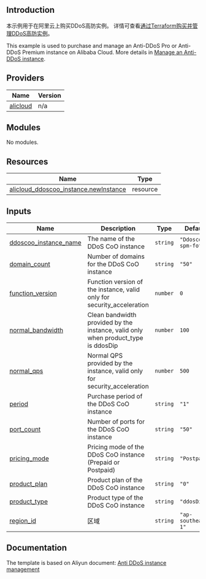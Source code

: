 ## Introduction

<!-- DOCS_DESCRIPTION_CN -->
本示例用于在阿里云上购买DDoS高防实例。
详情可查看[通过Terraform购买并管理DDoS高防实例](http://help.aliyun.com/document_detail/2527816.htm)。
<!-- DOCS_DESCRIPTION_CN -->

<!-- DOCS_DESCRIPTION_EN -->
This example is used to purchase and manage an Anti-DDoS Pro or Anti-DDoS Premium instance on Alibaba Cloud.
More details in [Manage an Anti-DDoS instance](http://help.aliyun.com/document_detail/2527816.htm).
<!-- DOCS_DESCRIPTION_EN -->

<!-- BEGIN_TF_DOCS -->
## Providers

| Name | Version |
|------|---------|
| <a name="provider_alicloud"></a> [alicloud](#provider\_alicloud) | n/a |

## Modules

No modules.

## Resources

| Name | Type |
|------|------|
| [alicloud_ddoscoo_instance.newInstance](https://registry.terraform.io/providers/aliyun/alicloud/latest/docs/resources/ddoscoo_instance) | resource |

## Inputs

| Name | Description | Type | Default | Required |
|------|-------------|------|---------|:--------:|
| <a name="input_ddoscoo_instance_name"></a> [ddoscoo\_instance\_name](#input\_ddoscoo\_instance\_name) | The name of the DDoS CoO instance | `string` | `"Ddoscoo-spm-fofo"` | no |
| <a name="input_domain_count"></a> [domain\_count](#input\_domain\_count) | Number of domains for the DDoS CoO instance | `string` | `"50"` | no |
| <a name="input_function_version"></a> [function\_version](#input\_function\_version) | Function version of the instance, valid only for security\_acceleration | `number` | `0` | no |
| <a name="input_normal_bandwidth"></a> [normal\_bandwidth](#input\_normal\_bandwidth) | Clean bandwidth provided by the instance, valid only when product\_type is ddosDip | `number` | `100` | no |
| <a name="input_normal_qps"></a> [normal\_qps](#input\_normal\_qps) | Normal QPS provided by the instance, valid only for security\_acceleration | `number` | `500` | no |
| <a name="input_period"></a> [period](#input\_period) | Purchase period of the DDoS CoO instance | `string` | `"1"` | no |
| <a name="input_port_count"></a> [port\_count](#input\_port\_count) | Number of ports for the DDoS CoO instance | `string` | `"50"` | no |
| <a name="input_pricing_mode"></a> [pricing\_mode](#input\_pricing\_mode) | Pricing mode of the DDoS CoO instance (Prepaid or Postpaid) | `string` | `"Postpaid"` | no |
| <a name="input_product_plan"></a> [product\_plan](#input\_product\_plan) | Product plan of the DDoS CoO instance | `string` | `"0"` | no |
| <a name="input_product_type"></a> [product\_type](#input\_product\_type) | Product type of the DDoS CoO instance | `string` | `"ddosDip"` | no |
| <a name="input_region_id"></a> [region\_id](#input\_region\_id) | 区域 | `string` | `"ap-southeast-1"` | no |
<!-- END_TF_DOCS -->

## Documentation
<!-- docs-link --> 

The template is based on Aliyun document: [Anti DDoS instance management](http://help.aliyun.com/document_detail/2527816.htm) 

<!-- docs-link --> 
